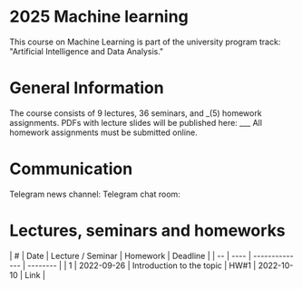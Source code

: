 # 2025 Machine learning
This course on Machine Learning is part of the university program track: "Artificial Intelligence and Data Analysis."

# General Information
The course consists of 9 lectures, 36 seminars, and _(5) homework assignments.
PDFs with lecture slides will be published here: ___
All homework assignments must be submitted online.

# Communication
Telegram news channel:
Telegram chat room:

# Lectures, seminars and homeworks
| #  | Date | Lecture / Seminar | Homework | Deadline |
| -- | ---- | -------------- | -------- |
| 1  | 2022-09-26 | Introduction to the topic | HW#1 | 2022-10-10 | Link |
